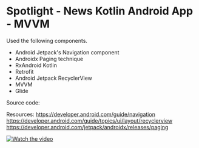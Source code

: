 # Spotlight - News Kotlin Android App - MVVM  
Used the following components.
-  Android Jetpack's Navigation component
- Androidx Paging technique
- RxAndroid Kotlin
- Retrofit 
- Android Jetpack RecyclerView
- MVVM 
- Glide 

Source code:


Resources:
https://developer.android.com/guide/navigation
https://developer.android.com/guide/topics/ui/layout/recyclerview
https://developer.android.com/jetpack/androidx/releases/paging


[![Watch the video](https://img.youtube.com/vi/ZNPb98Y0bIw/maxresdefault.jpg)](https://youtu.be/ZNPb98Y0bIw)
